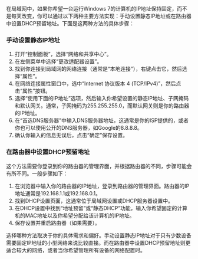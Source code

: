 在局域网中，如果你希望一台运行Windows 7的计算机的IP地址保持固定，而不是每天改变，你可以通过以下两种主要方法实现：手动设置静态IP地址或在路由器中设置DHCP预留地址。下面是这两种方法的具体步骤：

### 手动设置静态IP地址

1. 打开“控制面板”，选择“网络和共享中心”。
2. 在左侧菜单中选择“更改适配器设置”。
3. 找到你连接到局域网的网络连接（通常是“本地连接”），右键点击它，然后选择“属性”。
4. 在网络连接属性窗口中，选中“Internet 协议版本 4 (TCP/IPv4)”，然后点击“属性”按钮。
5. 选择“使用下面的IP地址”选项，然后输入你希望设置的静态IP地址、子网掩码和默认网关。通常，子网掩码为255.255.255.0，而默认网关则是你的路由器的IP地址。
6. 在“首选DNS服务器”中输入DNS服务器地址，这通常是你的ISP提供的，或者你也可以使用公开的DNS服务器，如Google的8.8.8.8。
7. 确认你输入的信息无误后，点击“确定”保存设置。

### 在路由器中设置DHCP预留地址
这个方法需要你登录到你的路由器的管理界面，并根据路由器的不同，步骤可能会有所不同。一般步骤如下：

1. 在浏览器中输入你的路由器的IP地址，登录到路由器的管理界面。路由器的IP地址通常是192.168.1.1或192.168.0.1。
2. 找到DHCP设置页面，这通常位于局域网设置或DHCP服务器设置中。
3. 在DHCP设置中找到“地址预留”或“静态DHCP”功能，输入你希望固定的计算机的MAC地址以及你希望分配给该计算机的IP地址。
4. 保存设置并重启路由器（如果需要）。

选择哪种方法取决于你的具体需求和偏好。手动设置静态IP地址对于只有少数设备需要固定IP地址的小型网络来说比较直接。而在路由器中设置DHCP预留地址则更适合较大的网络，或者当你希望管理所有设备的网络配置时。

